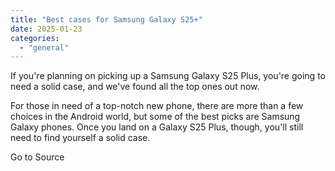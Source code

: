 ```yaml
---
title: "Best cases for Samsung Galaxy S25+"
date: 2025-01-23
categories: 
  - "general"
---
```


If you're planning on picking up a Samsung Galaxy S25 Plus, you're going to need a solid case, and we've found all the top ones out now.

For those in need of a top-notch new phone, there are more than a few choices in the Android world, but some of the best picks are Samsung Galaxy phones. Once you land on a Galaxy S25 Plus, though, you'll still need to find yourself a solid case.

Go to Source
